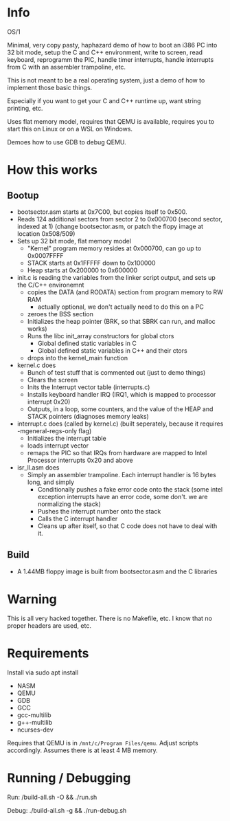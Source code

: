 # Info
OS/1

Minimal, very copy pasty, haphazard demo of how to boot an i386 PC into 32 bit mode, setup the C and C++ environment, write to screen, read keyboard, reprogramm the PIC, handle timer interrupts, handle interrupts from C with an assembler trampoline, etc.

This is not meant to be a real operating system, just a demo of how to implement those basic things.

Especially if you want to get your C and C++ runtime up, want string printing, etc. 

Uses flat memory model, requires that QEMU is available, requires you to start this on Linux or on a WSL on Windows.

Demoes how to use GDB to debug QEMU.

# How this works

## Bootup

* bootsector.asm starts at 0x7C00, but copies itself to 0x500.
* Reads 124 additional sectors from sector 2 to 0x000700  (second sector, indexed at 1)  (change bootsector.asm, or patch the flopy image at location 0x508/509)
* Sets up 32 bit mode, flat memory model 
  * "Kernel" program memory resides at 0x000700, can go up to 0x0007FFFF
  * STACK starts at 0x1FFFFF down to 0x100000 
  * Heap starts at 0x200000 to 0x600000
* init.c is reading the variables from the linker script output, and sets up the C/C++ environemnt
  * copies the DATA (and RODATA) section from program memory to RW RAM
    * actually optional, we don't actually need to do this on a PC
  * zeroes the BSS section 
  * Initializes the heap pointer (BRK, so that SBRK can run, and malloc works)
  * Runs the libc init_array constructors for global ctors
    * Global defined static variables in C
    * Global defined static variables in C++ and their ctors
  * drops into the kernel_main function
* kernel.c does
  * Bunch of test stuff that is commented out (just to demo things)
  * Clears the screen
  * Inits the Interrupt vector table (interrupts.c)
  * Installs keyboard handler IRQ (IRQ1, which is mapped to processor interrupt 0x20)
  * Outputs, in a loop, some counters, and the value of the HEAP and STACK pointers (diagnoses memory leaks)
* interrupt.c does (called by kernel.c) (built seperately, because it requires -mgeneral-regs-only flag)
  * Initializes the interrupt table
  * loads interrupt vector
  * remaps the PIC so that IRQs from hardware are mapped to Intel Processor interrupts 0x20 and above
* isr_ll.asm does
  * Simply an assembler trampoline. Each interrupt handler is 16 bytes long, and simply 
    * Conditionally pushes a fake error code onto the stack (some intel exception interrupts have an error code, some don't. we are normalizing the stack)
    * Pushes the interrupt number onto the stack
    * Calls the C interrupt handler
    * Cleans up after itself, so that C code does not have to deal with it.

## Build

* A 1.44MB floppy image is built from bootsector.asm and the C libraries

# Warning

This is all very hacked together. There is no Makefile, etc. I know that no proper headers are used, etc.

# Requirements

Install via sudo apt install 
* NASM
* QEMU
* GDB
* GCC
* gcc-multilib
* g++-multilib
* ncurses-dev   

Requires that QEMU is in `/mnt/c/Program Files/qemu`. Adjust scripts accordingly.
Assumes there is at least 4 MB memory.

# Running / Debugging


Run:
/build-all.sh -O && ./run.sh

Debug:
./build-all.sh -g && ./run-debug.sh

